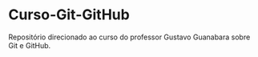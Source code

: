 # Curso-Git-GitHub
Repositório direcionado ao curso do professor Gustavo Guanabara sobre Git e GitHub.
